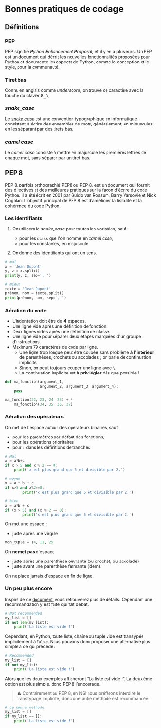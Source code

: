# Bonnes pratiques de codage

## Définitions
### PEP
PEP signifie _**P**ython **E**nhancement **P**roposal_, et il y en a plusieurs. Un PEP est un document qui décrit les nouvelles fonctionnalités proposées pour Python et documente les aspects de Python, comme la conception et le style, pour la communauté.

### Tiret bas
Connu en anglais comme *underscore*, on trouve ce caractère avec la touche du clavier <kbd>8_\\</kbd>

### *snake_case*
Le [*snake case*](https://fr.wikipedia.org/wiki/Snake_case) est une convention typographique en informatique consistant à écrire des ensembles de mots, généralement, en minuscules en les séparant par des tirets bas.

### *camel case*
Le *camel case* consiste à mettre en majuscule les premières lettres de chaque mot, sans séparer par un tiret bas.


## PEP 8
PEP 8, parfois orthographié PEP8 ou PEP-8, est un document qui fournit des directives et des meilleures pratiques sur la façon d’écrire du code Python. Il a été écrit en 2001 par Guido van Rossum, Barry Varsovie et Nick Coghlan. L’objectif principal de PEP 8 est d’améliorer la lisibilité et la cohérence du code Python.

### Les identifiants

1. On utilisera le *snake_case* pour toutes les variables, sauf :
    + pour les `class` que l'on nomme en *camel case*,
    + pour les constantes, en majuscule.

2. On donne des identifiants qui ont un sens.

```python
# mal
x = 'Jean Dupont'
y, z = x.split()
print(y, z, sep=', ')

# mieux
texte = 'Jean Dupont'
prénom, nom = texte.split()
print(prénom, nom, sep=', ')
```


### Aération du code

* L'indentation doit être de **4** espaces.
* Une ligne vide après une définition de fonction.
* Deux lignes vides après une définition de classe.
* Une ligne vide pour séparer deux étapes marquées d'un groupe d'instructions.
* Maximum 79 caractères de code par ligne.
    * Une ligne trop longue peut être coupée sans problème **à l'intérieur** de parenthèses, crochets ou accolades ; on parle de continuation implicite.
    * Sinon, on peut toujours couper une ligne avec `\`.
    * La continuation implicite est **à privilégier** dès que possible !

```python
def ma_fonction(argument_1,
                argument_2, argument_3, argument_4):
    pass

ma_fonction(22, 23, 24, 25) + \
    ma_fonction(34, 35, 36, 37)
```

### Aération des opérateurs

On met de l'espace autour des opérateurs binaires, sauf
+ pour les paramètres par défaut des fonctions,
+ pour les opérations prioritaires
+ pour `:` dans les définitions de tranches

```python
# Mal
x = a*b+c
if x > 5 and x % 2 == 0:
    print('x est plus grand que 5 et divisible par 2.')

# moyen
x = a * b + c
if x>5 and x%2==0:
        print('x est plus grand que 5 et divisible par 2.')

# bien
x = a*b + c
if (x > 5) and (x % 2 == 0):
        print('x est plus grand que 5 et divisible par 2.')
```

On met une espace : 
* juste après une virgule
```python
mon_tuple = (4, 11, 25)
```

On **ne met pas** d'espace
* juste après une parenthèse ouvrante (ou crochet, ou accolade)
* juste avant une parenthèse fermante (idem).

On ne place jamais d'espace en fin de ligne.

### Un peu plus encore
Inspiré de ce [document](https://www.codeflow.site/fr/article/python-pep8), vous retrouverez plus de détails. Cependant une recommandation y est faite qui fait débat.

```python
# Not recommended
my_list = []
if not len(my_list):
    print('La liste est vide !')
```

Cependant, en Python, toute liste, chaîne ou tuple vide est transypée implicitement à `False`. Nous pouvons donc proposer une alternative plus simple à ce qui précède :

```python
# Recommended
my_list = []
if not my_list:
    print('La liste est vide !')
```

Alors que les deux exemples afficheront "La liste est vide !", La deuxième option est plus simple, donc PEP 8 l’encourage.

> ⚠️ Contrairement au PEP 8, en NSI nous préférons interdire le transtypage implicite, donc une autre méthode est recommandée.

```python
# La bonne méthode
my_list = []
if my_list == []:
    print('La liste est vide !')
```
